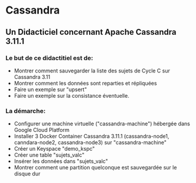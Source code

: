 # Cassandra
##  Un Didacticiel concernant Apache Cassandra 3.11.1 

### Le but de ce didactitiel est de: 

- Montrer comment sauvegarder la liste des sujets de Cycle C sur Cassandra 3.11 
- Montrer comment les données sont reparties et répliquées
- Faire un exemple sur "upsert"
- Faire un exemple sur la consistance éventuelle.

### La démarche:
- Configurer une machine virtuelle ("cassandra-machine") hébergée dans Google Cloud Platform
- Installer 3 Docker Container Cassandra 3.11.1 (cassandra-node1, canndara-node2, cassandra-node3) sur "cassandra-machine"
- Créer un Keyspace "demo_kspc"
- Créer une table "sujets_valc"
- Insérer les données dans "sujets_valc"
- Montrer comment une partition quelconque est sauvegardée sur le disque dur



